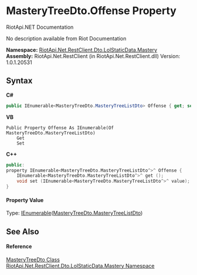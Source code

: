 # MasteryTreeDto.Offense Property 
RiotApi.NET Documentation 

No description available from Riot Documentation

**Namespace:**&nbsp;<a href="f8067ff9-c0c3-b7ef-10a3-0d5201c86f33">RiotApi.Net.RestClient.Dto.LolStaticData.Mastery</a><br />**Assembly:**&nbsp;RiotApi.Net.RestClient (in RiotApi.Net.RestClient.dll) Version: 1.0.1.20531

## Syntax

**C#**<br />
``` C#
public IEnumerable<MasteryTreeDto.MasteryTreeListDto> Offense { get; set; }
```

**VB**<br />
``` VB
Public Property Offense As IEnumerable(Of MasteryTreeDto.MasteryTreeListDto)
	Get
	Set
```

**C++**<br />
``` C++
public:
property IEnumerable<MasteryTreeDto.MasteryTreeListDto^>^ Offense {
	IEnumerable<MasteryTreeDto.MasteryTreeListDto^>^ get ();
	void set (IEnumerable<MasteryTreeDto.MasteryTreeListDto^>^ value);
}
```


#### Property Value
Type: <a href="http://msdn2.microsoft.com/en-us/library/9eekhta0" target="_blank">IEnumerable</a>(<a href="4d006adb-e888-e4fd-7462-276bd556ac3e">MasteryTreeDto.MasteryTreeListDto</a>)

## See Also


#### Reference
<a href="139ffb5b-51dd-20f8-0b5e-fd8b34d0939f">MasteryTreeDto Class</a><br /><a href="f8067ff9-c0c3-b7ef-10a3-0d5201c86f33">RiotApi.Net.RestClient.Dto.LolStaticData.Mastery Namespace</a><br />